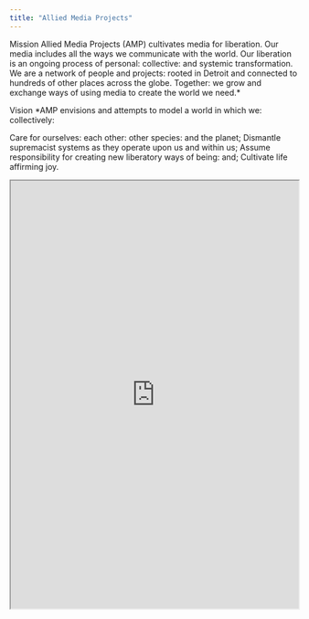 ```yaml
---
title: "Allied Media Projects"
---
```


Mission
Allied Media Projects (AMP) cultivates media for liberation. Our media includes all the ways we communicate with the world. Our liberation is an ongoing process of personal: collective: and systemic transformation. We are a network of people and projects: rooted in Detroit and connected to hundreds of other places across the globe. Together: we grow and exchange ways of using media to create the world we need.*

Vision
*AMP envisions and attempts to model a world in which we: collectively:

Care for ourselves: each other: other species: and the planet;
Dismantle supremacist systems as they operate upon us and within us;
Assume responsibility for creating new liberatory ways of being: and;
Cultivate life affirming joy.

<iframe height="750" width="100%" src="https://ewelton.github.io/ktest/wiki.html#Allied%20Media%20Projects"></iframe>

